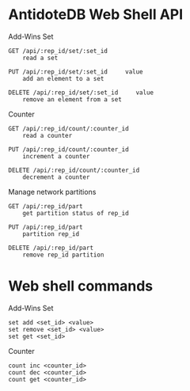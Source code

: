 # AntidoteDB Web Shell API

Add-Wins Set

    GET /api/:rep_id/set/:set_id
        read a set
    
    PUT /api/:rep_id/set/:set_id     value
        add an element to a set
    
    DELETE /api/:rep_id/set/:set_id     value
        remove an element from a set

Counter

    GET /api/:rep_id/count/:counter_id
        read a counter
    
    PUT /api/:rep_id/count/:counter_id
        increment a counter
    
    DELETE /api/:rep_id/count/:counter_id
        decrement a counter
    
Manage network partitions

    GET /api/:rep_id/part
        get partition status of rep_id
    
    PUT /api/:rep_id/part
        partition rep_id

    DELETE /api/:rep_id/part
        remove rep_id partition

# Web shell commands

Add-Wins Set
    
    set add <set_id> <value>
    set remove <set_id> <value>
    set get <set_id>

Counter
    
    count inc <counter_id>
    count dec <counter_id>
    count get <counter_id>